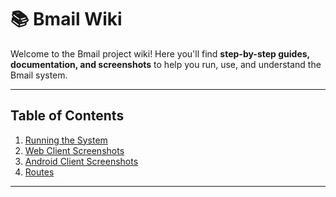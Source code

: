 # 📚 Bmail Wiki

Welcome to the Bmail project wiki! Here you'll find
**step-by-step guides, documentation, and screenshots** to help you run, use,
and understand the Bmail system.

---

## Table of Contents

1. [Running the System](running-the-system.md)
2. [Web Client Screenshots](web-screenshots.md)
3. [Android Client Screenshots](android-screenshots.md)
4. [Routes](routes.md)

---
